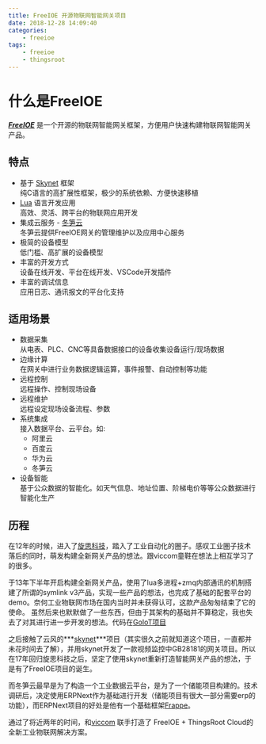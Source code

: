 ```yaml
---
title: FreeIOE 开源物联网智能网关项目
date: 2018-12-28 14:09:40
categories:
	- freeioe
tags:
	- freeioe
	- thingsroot
---
```


# 什么是FreeIOE

***[FreeIOE](http://freeioe.org)*** 是一个开源的物联网智能网关框架，方便用户快速构建物联网智能网关产品。


## 特点

* 基于 [Skynet](http://github.com/cloudwu/skynet) 框架  
	纯C语言的高扩展性框架，极少的系统依赖、方便快速移植
* [Lua](http://www.lua.org) 语言开发应用  
	高效、灵活、跨平台的物联网应用开发
* 集成云服务 - [冬笋云](http://cloud.thingsroot.com)  
	冬笋云提供FreeIOE网关的管理维护以及应用中心服务
* 极简的设备模型  
	低门槛、高扩展的设备模型
* 丰富的开发方式  
	设备在线开发、平台在线开发、VSCode开发插件
* 丰富的调试信息  
	应用日志、通讯报文的平台化支持


## 适用场景

* 数据采集  
	从电表、PLC、CNC等具备数据接口的设备收集设备运行/现场数据
* 边缘计算  
	在网关中进行业务数据逻辑运算，事件报警、自动控制等功能
* 远程控制  
	远程操作、控制现场设备
* 远程维护  
	远程设定现场设备流程、参数
* 系统集成  
	接入数据平台、云平台。如:
	* 阿里云
	* 百度云
	* 华为云
	* 冬笋云
* 设备智能  
	基于公众数据的智能化。如天气信息、地址位置、阶梯电价等等公众数据进行智能化生产



## 历程

在12年的时候，进入了[旋思科技](http://www.symid.com)，踏入了工业自动化的圈子。感叹工业圈子技术落后的同时，萌发构建全新网关产品的想法。跟viccom童鞋在想法上相互学习了的很多。

于13年下半年开启构建全新网关产品，使用了lua多进程+zmq内部通讯的机制搭建了所谓的symlink v3产品，实现一些产品的想法，也完成了基础的配套平台的demo。奈何工业物联网市场在国内当时并未获得认可，这款产品匆匆结束了它的使命。 虽然后来也默默做了一些东西，但由于其架构的基础并不算稳定，我也失去了对其进行进一步开发的想法。代码在[GoIoT项目](http://github.com/kooiot/goiot)

之后接触了云风的***[skynet](http://github.com/cloudwu/skynet)***项目（其实很久之前就知道这个项目，一直都并未花时间去了解），并用skynet开发了一款视频监控中GB28181的网关项目。所以在17年回归旋思科技之后，坚定了使用skynet重新打造智能网关产品的想法，于是有了FreeIOE项目的诞生。

而冬笋云最早是为了构造一个工业数据云平台，是为了一个储能项目构建的。技术调研后，决定使用ERPNext作为基础进行开发（储能项目有很大一部分需要erp的功能），而ERPNext项目的好处是他有一个基础框架[Frappe](http://frappe.io)。

通过了将近两年的时间，和[viccom](http://github.com/viccom) 联手打造了 FreeIOE + ThingsRoot Cloud的全新工业物联网解决方案。

